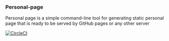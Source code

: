 ### Personal-page
Personal page is a simple command-line tool for generating static personal page that is ready to be served by GitHub pages or any other server

[![CircleCI](https://circleci.com/gh/TheDhejavu/personal-page.svg?style=svg)](https://circleci.com/gh/TheDhejavu/personal-page)
